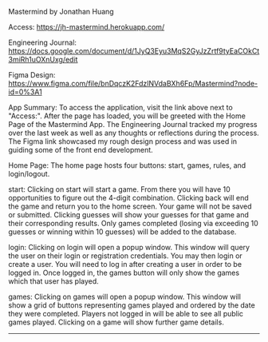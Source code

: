Mastermind by Jonathan Huang

Access: https://jh-mastermind.herokuapp.com/

Engineering Journal: https://docs.google.com/document/d/1JyQ3Eyu3MqS2GyJzZrtf9tyEaCOkCt3miRh1uOXnUxg/edit

Figma Design: https://www.figma.com/file/bnDqczK2FdzlNVdaBXh6Fp/Mastermind?node-id=0%3A1

App Summary:
To access the application, visit the link above next to "Access:". After the page has loaded, you will be greeted with the Home Page of the Mastermind App. The Engineering Journal tracked my progress over the last week as well as any thoughts or reflections during the process. The Figma link showcased my rough design process and was used in guiding some of the front end development.

Home Page:
The home page hosts four buttons: start, games, rules, and login/logout.

start:
Clicking on start will start a game. From there you will have 10 opportunities to figure out the 4-digit combination. Clicking back will end the game and return you to the home screen. Your game will not be saved or submitted. Clicking guesses will show your guesses for that game and their corresponding results. Only games completed (losing via exceeding 10 guesses or winning within 10 guesses) will be added to the database.

login:
Clicking on login will open a popup window.
This window will query the user on their login or registration credentials. You may then login or create a user. You will need to log in after creating a user in order to be logged in. Once logged in, the games button will only show the games which that user has played.

games:
Clicking on games will open a popup window.
This window will show a grid of buttons representing games played and ordered by the date they were completed. Players not logged in will be able to see all public games played. Clicking on a game will show further game details.

---
